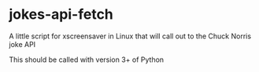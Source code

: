 # jokes-api-fetch
A little script for xscreensaver in Linux that will call out to the Chuck Norris joke API

This should be called with version 3+ of Python
